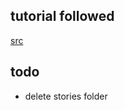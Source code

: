 ## tutorial followed
[src](https://medium.com/shard-labs/storybook-tailwind-next-js-with-typescript-5a2486f905ec)

## todo
- delete stories folder